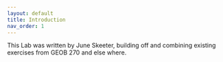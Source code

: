 ```yaml
---
layout: default
title: Introduction
nav_order: 1
---
```


This Lab was written by June Skeeter, building off and combining existing exercises from GEOB 270 and else where.